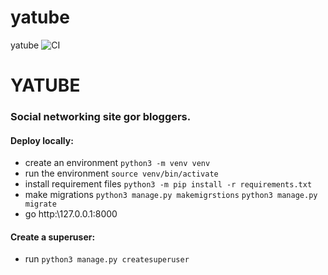 # yatube
yatube
![CI](https://github.com/olegenov/yatube/workflows/CI/badge.svg?branch=master&event=push)

# **YATUBE**
### Social networking site gor bloggers.

#### Deploy locally:
* create an environment
``` python3 -m venv venv ```
* run the environment
``` source venv/bin/activate ```
* install requirement files
``` python3 -m pip install -r requirements.txt ```
* make migrations
``` python3 manage.py makemigrstions ```
``` python3 manage.py migrate ```
* go http:\\127.0.0.1:8000

#### Create a superuser:
* run
``` python3 manage.py createsuperuser ```
